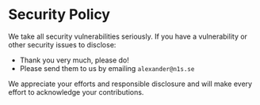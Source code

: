 # Security Policy

We take all security vulnerabilities seriously.
If you have a vulnerability or other security issues to disclose:

- Thank you very much, please do!
- Please send them to us by emailing `alexander@n1s.se`

We appreciate your efforts and responsible disclosure and will make every effort to acknowledge your contributions.
